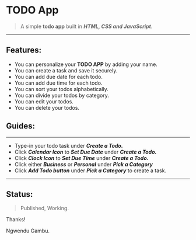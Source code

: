 # **TODO App**

> A simple **todo app** built in **_HTML, CSS and JavaScript_**.

---

## **Features:**

- You can personalize your **TODO APP** by adding your name.
- You can create a task and save it securely.
- You can add due date for each todo.
- You can add due time for each todo.
- You can sort your todos alphabetically.
- You can divide your todos by category.
- You can edit your todos.
- You can delete your todos.

## **Guides:**

---

- Type-in your todo task under **_Create a Todo._**
- Click **_Calendar Icon_** to **_Set Due Date_** under **_Create a Todo._**
- Click **_Clock Icon_** to **_Set Due Time_** under **_Create a Todo._**
- Click either **_Business_** or **_Personal_** under **_Pick a Category_**
- Click **_Add Todo button_** under **_Pick a Category_** to create a task.

---

## **Status:**

> Published, Working.

Thanks!

Ngwendu Gambu.
